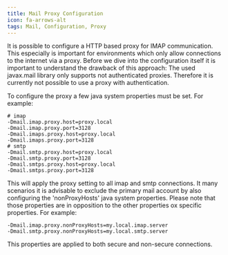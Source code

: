 ```yaml
---
title: Mail Proxy Configuration
icon: fa-arrows-alt
tags: Mail, Configuration, Proxy
---
```


It is possible to configure a HTTP based proxy for IMAP communication. This especially is important for environments which only allow connections to the internet via a proxy.
Before we dive into the configuration itself it is important to understand the drawback of this approach: The used javax.mail library only supports not authenticated proxies. 
Therefore it is currently not possible to use a proxy with authentication.

To configure the proxy a few java system properties must be set. For example:

```
# imap
-Dmail.imap.proxy.host=proxy.local
-Dmail.imap.proxy.port=3128
-Dmail.imaps.proxy.host=proxy.local
-Dmail.imaps.proxy.port=3128
# smtp
-Dmail.smtp.proxy.host=proxy.local
-Dmail.smtp.proxy.port=3128
-Dmail.smtps.proxy.host=proxy.local
-Dmail.smtps.proxy.port=3128
```

This will apply the proxy setting to all imap and smtp connections. It many scenarios it is advisable to exclude the primary mail account by also 
configuring the 'nonProxyHosts' java system properties. Please note that those properties are in opposition to the other properties ox specific properties. 
For example:

```
-Dmail.imap.proxy.nonProxyHosts=my.local.imap.server
-Dmail.smtp.proxy.nonProxyHosts=my.local.smtp.server
```

This properties are applied to both secure and non-secure connections.